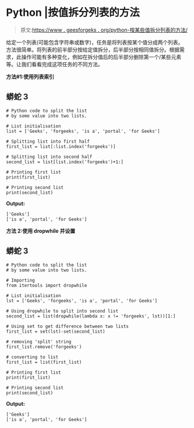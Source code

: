 # Python |按值拆分列表的方法

> 原文:[https://www . geesforgeks . org/python-按某些值拆分列表的方法/](https://www.geeksforgeeks.org/python-ways-to-spilt-the-list-by-some-value/)

给定一个列表(可能包含字符串或数字)，任务是将列表按某个值分成两个列表。
方法很简单。将列表的前半部分按给定值拆分，后半部分按相同值拆分。根据需求，此操作可能有多种变化，例如在拆分值后的后半部分删除第一个/某些元素等。让我们看看完成这项任务的不同方法。

**方法#1:使用列表索引**

## 蟒蛇 3

```
# Python code to split the list
# by some value into two lists.

# List initialisation
list = ['Geeks', 'forgeeks', 'is a', 'portal', 'for Geeks']

# Splitting list into first half
first_list = list[:list.index('forgeeks')]

# Splitting list into second half
second_list = list[list.index('forgeeks')+1:]

# Printing first list
print(first_list)

# Printing second list
print(second_list)
```

**Output:** 

```
['Geeks']
['is a', 'portal', 'for Geeks']
```

**方法 2:使用 dropwhile 并设置**

## 蟒蛇 3

```
# Python code to split the list
# by some value into two lists.

# Importing
from itertools import dropwhile

# List initialisation
lst = ['Geeks', 'forgeeks', 'is a', 'portal', 'for Geeks']

# Using dropwhile to split into second list
second_list = list(dropwhile(lambda x: x != 'forgeeks', lst))[1:]

# Using set to get difference between two lists
first_list = set(lst)-set(second_list)

# removing 'split' string
first_list.remove('forgeeks')

# converting to list
first_list = list(first_list)

# Printing first list
print(first_list)

# Printing second list
print(second_list)
```

**Output:** 

```
['Geeks']
['is a', 'portal', 'for Geeks']
```